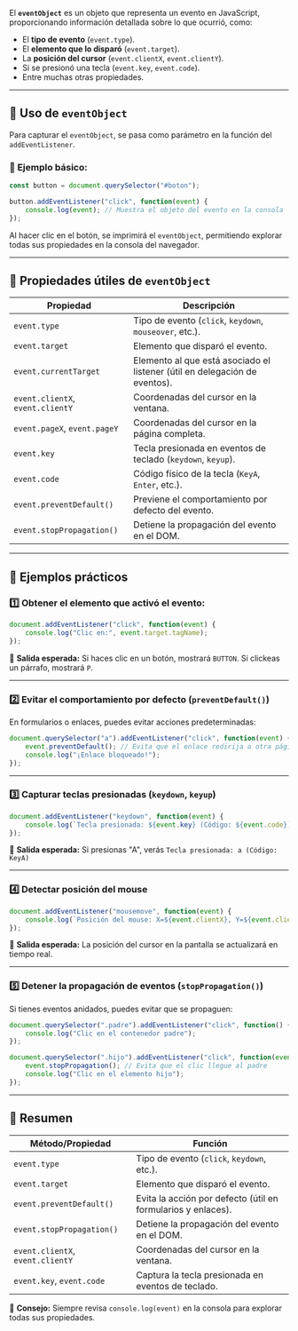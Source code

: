 

El **`eventObject`** es un objeto que representa un evento en JavaScript, proporcionando información detallada sobre lo que ocurrió, como:

- El **tipo de evento** (`event.type`).
- El **elemento que lo disparó** (`event.target`).
- La **posición del cursor** (`event.clientX`, `event.clientY`).
- Si se presionó una tecla (`event.key`, `event.code`).
- Entre muchas otras propiedades.

---

## 🔹 Uso de `eventObject`
Para capturar el `eventObject`, se pasa como parámetro en la función del `addEventListener`.

### 📌 Ejemplo básico:
```javascript
const button = document.querySelector("#boton");

button.addEventListener("click", function(event) {
    console.log(event); // Muestra el objeto del evento en la consola
});
```
Al hacer clic en el botón, se imprimirá el `eventObject`, permitiendo explorar todas sus propiedades en la consola del navegador.

---

## 🔹 Propiedades útiles de `eventObject`

| Propiedad | Descripción |
|-----------|------------|
| `event.type` | Tipo de evento (`click`, `keydown`, `mouseover`, etc.). |
| `event.target` | Elemento que disparó el evento. |
| `event.currentTarget` | Elemento al que está asociado el listener (útil en delegación de eventos). |
| `event.clientX`, `event.clientY` | Coordenadas del cursor en la ventana. |
| `event.pageX`, `event.pageY` | Coordenadas del cursor en la página completa. |
| `event.key` | Tecla presionada en eventos de teclado (`keydown`, `keyup`). |
| `event.code` | Código físico de la tecla (`KeyA`, `Enter`, etc.). |
| `event.preventDefault()` | Previene el comportamiento por defecto del evento. |
| `event.stopPropagation()` | Detiene la propagación del evento en el DOM. |

---

## 🔹 Ejemplos prácticos

### 1️⃣ Obtener el elemento que activó el evento:
```javascript
document.addEventListener("click", function(event) {
    console.log("Clic en:", event.target.tagName);
});
```
📌 **Salida esperada:** Si haces clic en un botón, mostrará `BUTTON`. Si clickeas un párrafo, mostrará `P`.

---

### 2️⃣ Evitar el comportamiento por defecto (`preventDefault()`)
En formularios o enlaces, puedes evitar acciones predeterminadas:
```javascript
document.querySelector("a").addEventListener("click", function(event) {
    event.preventDefault(); // Evita que el enlace redirija a otra página
    console.log("¡Enlace bloqueado!");
});
```

---

### 3️⃣ Capturar teclas presionadas (`keydown`, `keyup`)
```javascript
document.addEventListener("keydown", function(event) {
    console.log(`Tecla presionada: ${event.key} (Código: ${event.code})`);
});
```
📌 **Salida esperada:** Si presionas "A", verás `Tecla presionada: a (Código: KeyA)`

---

### 4️⃣ Detectar posición del mouse
```javascript
document.addEventListener("mousemove", function(event) {
    console.log(`Posición del mouse: X=${event.clientX}, Y=${event.clientY}`);
});
```
📌 **Salida esperada:** La posición del cursor en la pantalla se actualizará en tiempo real.

---

### 5️⃣ Detener la propagación de eventos (`stopPropagation()`)
Si tienes eventos anidados, puedes evitar que se propaguen:
```javascript
document.querySelector(".padre").addEventListener("click", function() {
    console.log("Clic en el contenedor padre");
});

document.querySelector(".hijo").addEventListener("click", function(event) {
    event.stopPropagation(); // Evita que el clic llegue al padre
    console.log("Clic en el elemento hijo");
});
```

---

## 🔹 Resumen

| Método/Propiedad | Función |
|-----------------|---------|
| `event.type` | Tipo de evento (`click`, `keydown`, etc.). |
| `event.target` | Elemento que disparó el evento. |
| `event.preventDefault()` | Evita la acción por defecto (útil en formularios y enlaces). |
| `event.stopPropagation()` | Detiene la propagación del evento en el DOM. |
| `event.clientX`, `event.clientY` | Coordenadas del cursor en la ventana. |
| `event.key`, `event.code` | Captura la tecla presionada en eventos de teclado. |

🚀 **Consejo:** Siempre revisa `console.log(event)` en la consola para explorar todas sus propiedades.
